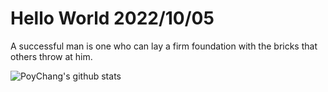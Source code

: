 # Hello World 2022/10/05

A successful man is one who can lay a firm foundation with the bricks that others throw at him.

![PoyChang's github stats](https://github-readme-stats.vercel.app/api?username=poychang&show_icons=true&theme=dracula)
